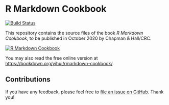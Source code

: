 # R Markdown Cookbook

[![Build Status](https://travis-ci.com/yihui/rmarkdown-cookbook.svg?branch=master)](https://travis-ci.com/yihui/rmarkdown-cookbook)

This repository contains the source files of the book _R Markdown Cookbook_, to be published in October 2020 by Chapman & Hall/CRC.

[![R Markdown Cookbook](https://bookdown.org/yihui/rmarkdown-cookbook/images/cover.png)](https://www.routledge.com/p/book/9780367563837)

You may also read the free online version at <https://bookdown.org/yihui/rmarkdown-cookbook/>.

## Contributions

If you have any feedback, please feel free to [file an issue on GitHub](https://github.com/yihui/rmarkdown-cookbook/issues/new). Thank you!
